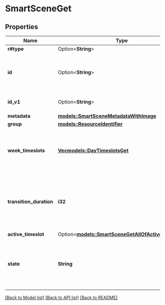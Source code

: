 # SmartSceneGet

## Properties

Name | Type | Description | Notes
------------ | ------------- | ------------- | -------------
**r#type** | Option<**String**> |  | [optional]
**id** | Option<**String**> | Unique identifier representing a specific resource instance | [optional]
**id_v1** | Option<**String**> | Clip v1 resource identifier | [optional]
**metadata** | [**models::SmartSceneMetadataWithImage**](SmartSceneMetadataWithImage.md) |  | 
**group** | [**models::ResourceIdentifier**](ResourceIdentifier.md) |  | 
**week_timeslots** | [**Vec<models::DayTimeslotsGet>**](DayTimeslotsGet.md) | information on what is the light state for every timeslot of the day | 
**transition_duration** | **i32** | duration of the transition from on one timeslot's scene to the other (defaults to 60000ms) | 
**active_timeslot** | Option<[**models::SmartSceneGetAllOfActiveTimeslot**](SmartSceneGet_allOf_active_timeslot.md)> |  | [optional]
**state** | **String** | the current state of the smart scene. The default state is inactive if no recall is provided | 

[[Back to Model list]](../README.md#documentation-for-models) [[Back to API list]](../README.md#documentation-for-api-endpoints) [[Back to README]](../README.md)


